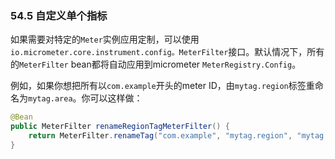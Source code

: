 ### 54.5 自定义单个指标

如果需要对特定的`Meter`实例应用定制，可以使用`io.micrometer.core.instrument.config。MeterFilter`接口。默认情况下，所有的`MeterFilter` bean都将自动应用到micrometer `MeterRegistry.Config`。

例如，如果你想把所有以`com.example`开头的meter ID，由`mytag.region`标签重命名为`mytag.area`。你可以这样做：
```java
@Bean
public MeterFilter renameRegionTagMeterFilter() {
	return MeterFilter.renameTag("com.example", "mytag.region", "mytag.area");
}
```

